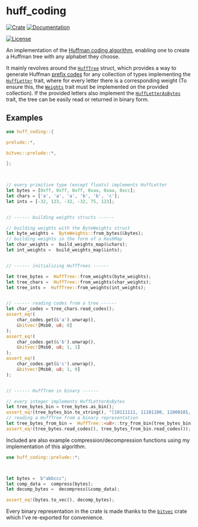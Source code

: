# **huff_coding**

[![Crate][crate_img]][crate]
[![Documentation][docs_img]][docs]

[![License][license_img]][license_file]

An implementation of the [Huffman coding algorithm][huff_wiki], enabling
one to create a Huffman tree with any alphabet they choose.

It mainly revolves around the [`HuffTree`][tree] struct, which provides a way to generate Huffman [prefix codes][huff_wiki_codes] for any collection of types implementing the [`HuffLetter`][letter] trait, where  for every letter there is a corresponding weight (To ensure this, the [`Weights`][weights] trait must be implemented on the provided collection).
If the provided letters also implement the [`HuffLetterAsBytes`][letter_bytes] trait, the tree can be easily read or returned in binary form.

## Examples

```rust
use huff_coding::{

prelude::*,

bitvec::prelude::*,

};

  

// every primitive type (except floats) implements HuffLetter
let bytes = [0xff, 0xff, 0xff, 0xaa, 0xaa, 0xcc];
let chars = ['a', 'a', 'a', 'b', 'b', 'c'];
let ints = [-32, 123, -32, -32, 75, 123];


// ------ building weights structs ------

// building weights with the ByteWeights struct
let byte_weights =  ByteWeights::from_bytes(&bytes);
// building weights in the form of a HashMap
let char_weights =  build_weights_map(&chars);
let int_weights =  build_weights_map(&ints);


// ------ initializing HuffTrees ------

let tree_bytes =  HuffTree::from_weights(byte_weights);
let tree_chars =  HuffTree::from_weights(char_weights);
let tree_ints =  HuffTree::from_weights(int_weights);


// ------ reading codes from a tree ------
let char_codes = tree_chars.read_codes();
assert_eq!(
    char_codes.get(&'a').unwrap(),
    &bitvec![Msb0, u8; 0]
);
assert_eq!(
    char_codes.get(&'b').unwrap(),
    &bitvec![Msb0, u8; 1, 1]
);
assert_eq!(
    char_codes.get(&'c').unwrap(),
    &bitvec![Msb0, u8; 1, 0]
);


// ------ HuffTree in binary ------

// every integer implements HuffLetterAsBytes
let tree_bytes_bin = tree_bytes.as_bin();
assert_eq!(tree_bytes_bin.to_string(), "[10111111, 11101100, 11000101, 01010]");
// reading a HuffTree from a binary representation
let tree_bytes_from_bin =  HuffTree::<u8>::try_from_bin(tree_bytes_bin).unwrap();
assert_eq!(tree_bytes.read_codes(), tree_bytes_from_bin.read_codes());
```

Included are also example compression/decompression functions using my implementation of this algorithm.

```rust
use huff_coding::prelude::*;



let bytes =  b"abbccc";
let comp_data =  compress(bytes);
let decomp_bytes =  decompress(&comp_data);

assert_eq!(bytes.to_vec(), decomp_bytes);
```

Every binary representation in the crate is made thanks to the [`bitvec`][bitvec] crate which I've re-exported for convenience.

[license_file]:https://github.com/kxlsx/huffman-coding-rs/blob/master/LICENSE
[license_img]: https://img.shields.io/crates/l/huff_coding.svg
[crate]:https://crates.io/crates/huff_coding
[crate_img]:https://img.shields.io/crates/v/huff_coding.svg?logo=rust
[docs]:https://docs.rs/huff_coding/0.0.1/huff_coding/
[docs_img]:https://docs.rs/huff_coding/badge.svg

[huff_wiki]:https://en.wikipedia.org/wiki/Huffman_coding
[huff_wiki_codes]:https://en.wikipedia.org/wiki/Prefix_code

[tree]:https://github.com/kxlsx/huffman-coding-rs/blob/master/huff_coding/src/tree/mod.rs#L27
[letter]:https://github.com/kxlsx/huffman-coding-rs/blob/master/huff_coding/src/tree/letter.rs#L10
[letter_bytes]:https://github.com/kxlsx/huffman-coding-rs/blob/master/huff_coding/src/tree/letter.rs#L16
[weights]:https://github.com/kxlsx/huffman-coding-rs/blob/master/huff_coding/src/weights.rs#L19
[bitvec]:https://github.com/bitvecto-rs/bitvec
